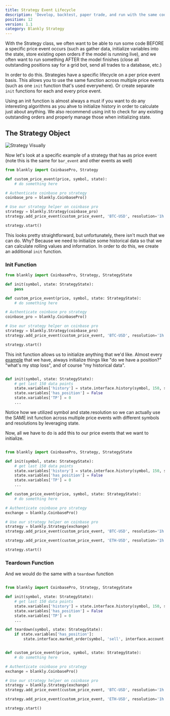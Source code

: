 ```yaml
---
title: Strategy Event Lifecycle
description: 'Develop, backtest, paper trade, and run with the same code.'
position: 12
version: 1.1
category: Blankly Strategy
---
```


With the Strategy class, we often want to be able to run some code BEFORE a specific price event occurs (such as gather data, initialize variables into the state, store existing open orders if the model is running live), and we often want to run something AFTER the model finishes (close all outstanding positions say for a grid bot, send all trades to a database, etc.)

In order to do this. Strategies have a specific lifecycle on a per price event basis. This allows you to use the same function across multiple price events (such as one `init` function that's used everywhere). Or create separate `init` functions for each and every price event. 

<alert>
Using an init function is almost always a must if you want to do any interesting algorithms as you ahve to initialize history in order to calculate just about anything. We also recommend using init to check for any existing outstanding orders and properly manage those when initializing state.
</alert>

## The Strategy Object

![Strategy Visually](https://firebasestorage.googleapis.com/v0/b/blankly-docs-images.appspot.com/o/strategy%2Fblankly-strategy.png?alt=media&token=e5d7879e-ece3-4ee7-bf9d-b5adb8220994)

Now let's look at a specific example of a strategy that has as price event (note this is the same for `bar_event` and other events as well)

```python
from blankly import CoinbasePro, Strategy

def custom_price_event(price, symbol, state):
  	# do something here

# Authenticate coinbase pro strategy
coinbase_pro = blankly.CoinbasePro()

# Use our strategy helper on coinbase pro
strategy = blankly.Strategy(coinbase_pro)
strategy.add_price_event(custom_price_event, 'BTC-USD', resolution='1h')

strategy.start()
```

This looks pretty straightforward, but unfortunately, there isn't much that we can do. Why? Because we need to initialize some historical data so that we can calculate rolling values and information. In order to do this, we create an additional `init` function. 


### Init Function

```python
from blankly import CoinbasePro, Strategy, StrategyState

def init(symbol, state: StrategyState):
    pass

def custom_price_event(price, symbol, state: StrategyState):
  	# do something here

# Authenticate coinbase pro strategy
coinbase_pro = blankly.CoinbasePro()

# Use our strategy helper on coinbase pro
strategy = blankly.Strategy(coinbase_pro)
strategy.add_price_event(custom_price_event, 'BTC-USD', resolution='1h')

strategy.start()
```

This init function allows us to initialize anything that we'd like. Almost every [example](https://package.blankly.finance/examples) that we have, always initialize things like "do we have a position?" "what's my stop loss", and of course "my historical data". 

```python

def init(symbol, state: StrategyState):
    # get last 150 data points
    state.variables['history'] = state.interface.history(symbol, 150, state.resolution)
    state.variables['has_position'] = False
    state.variables['TP'] = 0
    ...
```

<alert>
Notice how we utilized symbol and state.resolution so we can actually use the SAME init function across multiple price events with different symbols and resolutions by leveraging state.
</alert>


Now, all we have to do is add this to our price events that we want to initialize. 

```python

from blankly import CoinbasePro, Strategy, StrategyState

def init(symbol, state: StrategyState):
    # get last 150 data points
    state.variables['history'] = state.interface.history(symbol, 150, state.resolution)
    state.variables['has_position'] = False
    state.variables['TP'] = 0
    ...

def custom_price_event(price, symbol, state: StrategyState):
  	# do something here

# Authenticate coinbase pro strategy
exchange = blankly.CoinbasePro()

# Use our strategy helper on coinbase pro
strategy = blankly.Strategy(exchange)
strategy.add_price_event(custom_price_event, 'BTC-USD', resolution='1h', init=init)

strategy.add_price_event(custom_price_event, 'ETH-USD', resolution='1h', init=init)

strategy.start()

```

### Teardown Function

And we would do the same with a `teardown` function


```python

from blankly import CoinbasePro, Strategy, StrategyState

def init(symbol, state: StrategyState):
    # get last 150 data points
    state.variables['history'] = state.interface.history(symbol, 150, state.resolution)
    state.variables['has_position'] = False
    state.variables['TP'] = 0
    ...

def teardown(symbol, state: StrategyState):
    if state.variables['has_position']:
        state.interface.market_order(symbol, 'sell', interface.account[symbol].available)


def custom_price_event(price, symbol, state: StrategyState):
  	# do something here

# Authenticate coinbase pro strategy
exchange = blankly.CoinbasePro()

# Use our strategy helper on coinbase pro
strategy = blankly.Strategy(exchange)
strategy.add_price_event(custom_price_event, 'BTC-USD', resolution='1h', init=init, teardown=teardown)

strategy.add_price_event(custom_price_event, 'ETH-USD', resolution='1h', init=init, teardown=teardown)

strategy.start()

```
